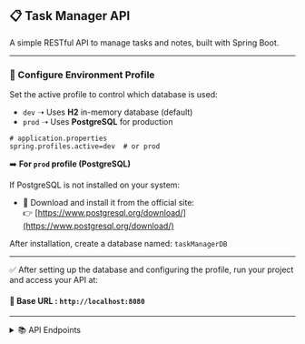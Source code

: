 ## 📋 Task Manager API

A simple RESTful API to manage tasks and notes, built with Spring Boot.

---

### 🔧 Configure Environment Profile

Set the active profile to control which database is used:

- `dev` ➝ Uses **H2** in-memory database (default)
- `prod` ➝ Uses **PostgreSQL** for production

```properties
# application.properties
spring.profiles.active=dev  # or prod
```

➡️ **For `prod` profile (PostgreSQL)**

If PostgreSQL is not installed on your system:

- 🔗 Download and install it from the official site:  
  👉 [https://www.postgresql.org/download/](https://www.postgresql.org/download/)

After installation, create a database named: `taskManagerDB`

---

✅ After setting up the database and configuring the profile, run your project and access your API at:

#### 🔗 Base URL : `http://localhost:8080`

---
<details>
  
<summary>📚 API Endpoints</summary>
<br/>
<details>
  <summary>Tasks</summary>
  <br/>
  <details>
<summary><strong>Get All Tasks</strong> &mdash; <code>GET http://localhost:8080/tasks</code></summary>

**Method:** `GET`  
**Endpoint:** `http://localhost:8080/tasks`

</details>

<details>
<summary><strong>Get Task By ID</strong> &mdash; <code>GET http://localhost:8080/tasks/{task_id}</code></summary>

**Method:** `GET`  
**Endpoint:** `http://localhost:8080/tasks/{id}`

**Path Variables:**
- Path variable: task_id(e.g., 1)

</details>

<details>
<summary><strong>Add Task</strong> <code>POST http://localhost:8080/tasks</code></summary>

**Method:** `POST`  
**Endpoint:** `http://localhost:8080/tasks`

**Request Body:**
```json
{
    "title":"Task 1",
    "description":"This is task 2.",
    "deadline":"2025-07-11",
    "completed":false
}
```
</details>

<details>
<summary><strong>Update Task By ID</strong> &mdash; <code>PUT http://localhost:8080/tasks/{task_id}</code></summary>

**Method:** `PUT`  
**Endpoint:** `http://localhost:8080/tasks/{task_id}`

**Path Variables:**
- Path variable: task_id(e.g., 1)

**Request Body:**
```json
{
    "title":"Task 1",
    "description":"This is task 2.",
    "deadline":"2025-07-11",
    "completed":true
}
```
</details>

<details>
<summary><strong>Patch Update Task By ID</strong> &mdash; <code>PATCH http://localhost:8080/tasks/{task_id}</code></summary>

**Method:** `PATCH`  
**Endpoint:** `http://localhost:8080/tasks/{task_id}`

**Path Variables:**
- Path variable: task_id(e.g., 1)

**Request Body:**
```json
{
    "completed": true
}
```
</details>

<details>
<summary><strong>Delete Task</strong> &mdash; <code>DELETE http://localhost:8080/tasks/{task_id}</code></summary>

**Method:** `DELETE`  
**Endpoint:** `http://localhost:8080/tasks/{id}`

**Path Variables:**
- Path variable: task_id(e.g., 1)

</details>
</details>

<details>
  <summary>Notes</summary>
  <br/>
<details>
<summary><strong>Get All Notes in Task</strong> &mdash; <code>GET http://localhost:8080/tasks/{task_id}/notes</code></summary>

**Method:** `GET`  
**Endpoint:** `http://localhost:8080/tasks/{task_d}/notes`

**Path Variables:**
- Path variable: task_id(e.g., 1)

</details>

<details>
<summary><strong>Get Note by ID</strong> &mdash; <code>GET http://localhost:8080/tasks/{task_id}/notes/{note_id}</code></summary>

**Method:** `GET`  
**Endpoint:** `http://localhost:8080/tasks/{task_id}/notes/{note_id}`

**Path Variables:**
- Path variable: task_id(e.g., 1)
- Path variable: note_id(e.g., 2)

</details>

<details>
<summary><strong>Create Note in Task</strong> &mdash; <code>POST http://localhost:8080/tasks/{task_id}/notes</code></summary>

**Method:** `POST`  
**Endpoint:** `http://localhost:8080/tasks/{task_id}/notes`

**Path Variables:**
- Path variable: task_id(e.g., 1)

**Request Body:**
```json
{
    "content":"This third test note"
}
```
</details>

<details>
<summary><strong>Update note by Id</strong> &mdash; <code>PATCH http://localhost:8080/tasks/{task_id}/notes/{note_id}</code></summary>

**Method:** `PATCH`  
**Endpoint:** `http://localhost:8080/tasks/{task_id}/notes/{note_id}`

**Path Variables:**
- Path variable: task_id(e.g., 1)
- Path variable: note_id(e.g., 2)

**Request Body:**
```json
{
    "content":"This third test note"
}
```

</details>

<details>
<summary><strong>Delete note by Id</strong> &mdash; <code>DELETE http://localhost:8080/tasks/{task_id}/notes/{note_id}</code></summary>

**Method:** `DELETE`  
**Endpoint:** `http://localhost:8080/tasks/{task_id}/notes/{note_id}`

**Path Variables:**
- Path variable: task_id(e.g., 1)
- Path variable: note_id(e.g., 2)

</details>
</details>
</details>

